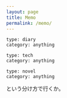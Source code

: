 ```yaml
---
layout: page
title: Memo
permalink: /memo/
---
```


```
type: diary
category: anything
```

```
type: tech
category: anything
```

```
type: novel
category: anything
```

という分け方で行くか。